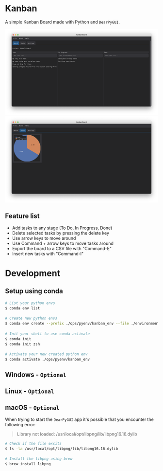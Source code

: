 # Kanban

A simple Kanban Board made with Python and `DearPyGUI`.

![img](doc/dear_kanban-board-1.png)
![img](doc/dear_kanban-stats-1.png)

## Feature list

+ Add tasks to any stage (To Do, In Progress, Done)
+ Delete selected tasks by pressing the delete key
+ Use arrow keys to move around
+ Use Command + arrow keys to move tasks around
+ Export the board to a CSV file with "Command-E"
+ Insert new tasks with "Command-I"


# Development

## Setup using conda

```bash
# List your python envs
$ conda env list

# Create new python envs
$ conda env create --prefix ./ops/pyenv/kanban_env --file ./environment.yml

# Init your shell to use conda activate
$ conda init
$ conda init zsh

# Activate your new created python env
$ conda activate ./ops/pyenv/kanban_env
```

## Windows - `Optional`

## Linux - `Optional`

## macOS - `Optional`

When trying to start the `DearPyGUI` app it's possible that you encounter the following error: 

> Library not loaded: /usr/local/opt/libpng/lib/libpng16.16.dylib

```bash
# Check if the file exsits
$ ls -la /usr/local/opt/libpng/lib/libpng16.16.dylib

# Install the libpng using brew
$ brew install libpng
```
